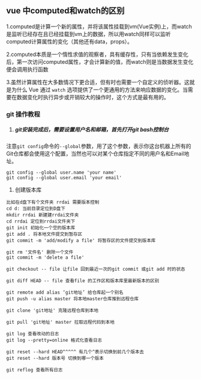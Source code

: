 ## vue 中computed和watch的区别

1.computed是计算一个新的属性，并将该属性挂载到vm(Vue实例)上，而watch是监听已经存在且已经挂载到vm上的数据，所以用watch同样可以监听computed计算属性的变化（其他还有data，props）。

2.computed本质是一个惰性求值的观察者，具有缓存性，只有当依赖发生变化后，第一次访问computed属性，才会计算新的值，而watch则是当数据发生变化便会调用执行函数

3.虽然计算属性在大多数情况下更合适，但有时也需要一个自定义的侦听器。这就是为什么 Vue 通过 `watch` 选项提供了一个更通用的方法来响应数据的变化。当需要在数据变化时执行异步或开销较大的操作时，这个方式是最有用的。

### git 操作教程

1. ##### git安装完成后，需要设置用户名和邮箱，首先打开git bash控制台

注意`git config`命令的`--global`参数，用了这个参数，表示你这台机器上所有的Git仓库都会使用这个配置，当然也可以对某个仓库指定不同的用户名和Email地址。

```
git config --global user.name 'your name'
git config --global user.email 'your email'
```

1.  创建版本库

```
比如在d盘下有个文件夹 rrdai 需要版本控制
cd d: 当前目录定位到D盘下
mkdir rrdai 新建建rrdai文件夹
cd rrdai 定位到rrdai文件夹下
git init 初始化一个空的版本库
git add . 将本地文件提交到暂存区
git commit -m 'add/modify a file' 将暂存区的文件提交到版本库

git rm '文件名' 删除一个文件
git commit -m 'delete a file'

git checkout -- file 让file 回到最近一次的git commit 或git add 时的状态

git diff HEAD -- file 查看file 的工作区和版本库里最新版本的区别

git remote add alias ‘git地址’ 给仓库起一个别名
git push -u alias master 将本地master仓库推到远程仓库

git clone 'git地址' 克隆远程仓库到本地

git pull 'git地址' master 拉取远程代码到本地

git log 查看改动的日志
git log --pretty=online 格式化查看日志

git reset --hard HEAD^^^^^ 有几个^表示切换到前几个版本去
git reset --hard 版本号 切换到哪一个版本

git reflog 查看所有日志

  



```

​    